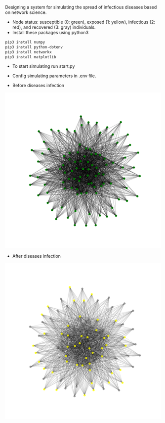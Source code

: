 Designing a system for simulating the spread of infectious diseases based on network science.
* Node status: susceptible (0: green), exposed (1: yellow), infectious (2: red), and recovered (3: gray) individuals.
* Install these packages using python3 
```
pip3 install numpy
pip3 install python-dotenv
pip3 install networkx
pip3 install matplotlib

``` 
* To start simulating run start.py
* Config simulating parameters in .env file.

* Before diseases infection

![graph_before_run](plots/example/100-nodes/graph_before_run.png)

* After diseases infection

![graph_after_run](plots/example/100-nodes/graph_after_run.png)

